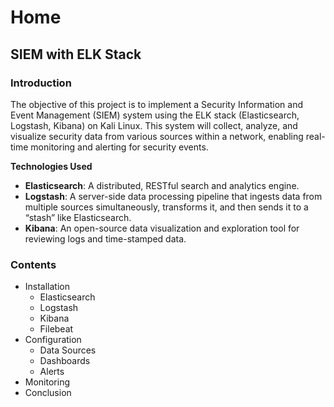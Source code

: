 # Home

## SIEM with ELK Stack

### Introduction

The objective of this project is to implement a Security Information and Event Management (SIEM) system using the ELK stack (Elasticsearch, Logstash, Kibana) on Kali Linux. This system will collect, analyze, and visualize security data from various sources within a network, enabling real-time monitoring and alerting for security events.

**Technologies Used**

* **Elasticsearch**: A distributed, RESTful search and analytics engine.
* **Logstash**: A server-side data processing pipeline that ingests data from multiple sources simultaneously, transforms it, and then sends it to a “stash” like Elasticsearch.
* **Kibana**: An open-source data visualization and exploration tool for reviewing logs and time-stamped data.

### Contents

* Installation
  * Elasticsearch
  * Logstash
  * Kibana
  * Filebeat
* Configuration
  * Data Sources
  * Dashboards
  * Alerts
* Monitoring
* Conclusion
